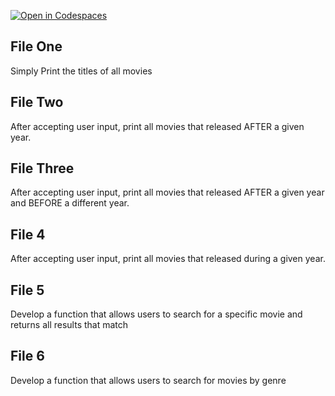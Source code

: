 [![Open in Codespaces](https://classroom.github.com/assets/launch-codespace-2972f46106e565e64193e422d61a12cf1da4916b45550586e14ef0a7c637dd04.svg)](https://classroom.github.com/open-in-codespaces?assignment_repo_id=21070308)
## File One

Simply Print the titles of all movies

## File Two
After accepting user input, print all movies that released AFTER a given year.

## File Three
After accepting user input, print all movies that released AFTER a given year and BEFORE a different year.

## File 4
After accepting user input, print all movies that released during a given year.

## File 5
Develop a function that allows users to search for a specific movie and returns all results that match

## File 6

Develop a function that allows users to search for movies by genre
